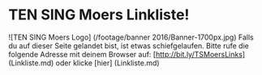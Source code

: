 # TEN SING Moers Linkliste!
![TEN SING Moers Logo] (/footage/banner 2016/Banner-1700px.jpg)
Falls du auf dieser Seite gelandet bist, ist etwas schiefgelaufen. Bitte rufe die folgende Adresse mit deinem Browser auf: [http://bit.ly/TSMoersLinks] (Linkliste.md) oder klicke [hier] (Linkliste.md)
